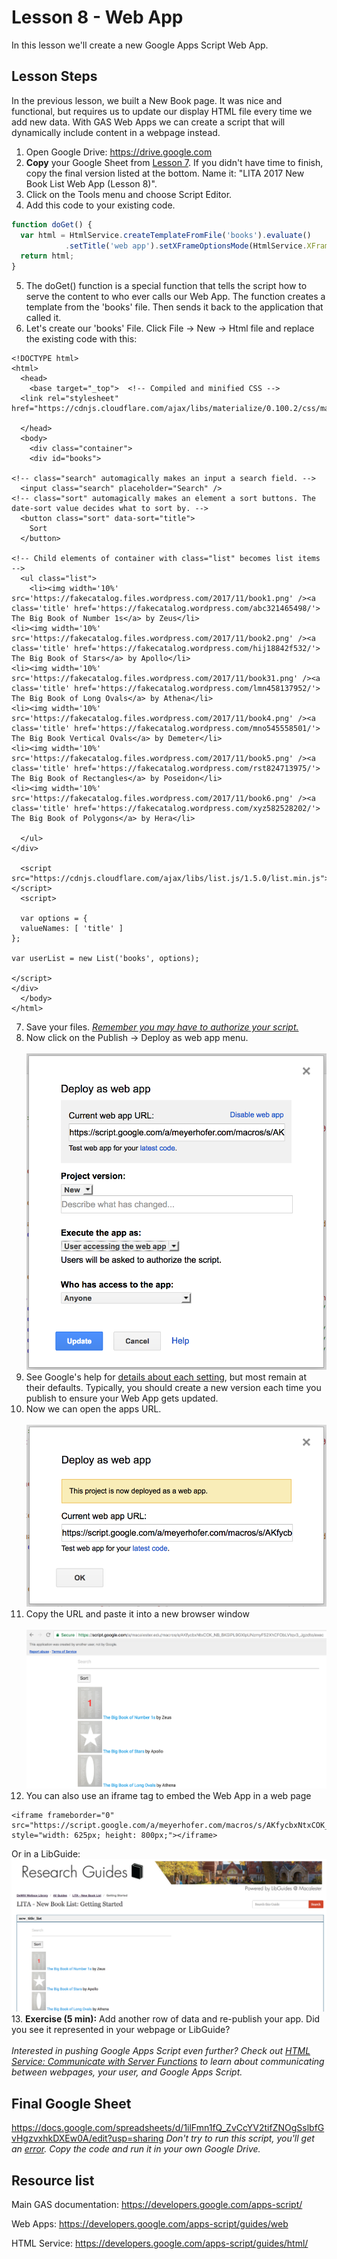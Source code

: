 # Lesson 8 - Web App

In this lesson we'll create a new Google Apps Script Web App.

## Lesson Steps

In the previous lesson, we built a New Book page. It was nice and functional, but requires us to update our display HTML file every time we add new data. With GAS Web Apps we can create a script that will dynamically include content in a webpage instead.

1. Open Google Drive: https://drive.google.com
2. **Copy** your Google Sheet from [Lesson 7](../Lesson_7/). If you didn't have time to finish, copy the final version listed at the bottom. Name it: "LITA 2017 New Book List Web App (Lesson 8)".
3. Click on the Tools menu and choose Script Editor.<br /> 
4. Add this code to your existing code.
```javascript
function doGet() {
  var html = HtmlService.createTemplateFromFile('books').evaluate()
            .setTitle('web app').setXFrameOptionsMode(HtmlService.XFrameOptionsMode.ALLOWALL);
  return html;
}
```
5. The doGet() function is a special function that tells the script how to serve the content to who ever calls our Web App. The function creates a template from the 'books' file. Then sends it back to the application that called it.
6. Let's create our 'books' File. Click File -> New -> Html file and replace the existing code with this:
```
<!DOCTYPE html>
<html>
  <head>
    <base target="_top">  <!-- Compiled and minified CSS -->
  <link rel="stylesheet" href="https://cdnjs.cloudflare.com/ajax/libs/materialize/0.100.2/css/materialize.min.css">

  </head>
  <body>
    <div class="container">
    <div id="books">

<!-- class="search" automagically makes an input a search field. -->
  <input class="search" placeholder="Search" />
<!-- class="sort" automagically makes an element a sort buttons. The date-sort value decides what to sort by. -->
  <button class="sort" data-sort="title">
    Sort
  </button>

<!-- Child elements of container with class="list" becomes list items -->
  <ul class="list">
    <li><img width='10%' src='https://fakecatalog.files.wordpress.com/2017/11/book1.png' /><a class='title' href='https://fakecatalog.wordpress.com/abc321465498/'> The Big Book of Number 1s</a> by Zeus</li>
<li><img width='10%' src='https://fakecatalog.files.wordpress.com/2017/11/book2.png' /><a class='title' href='https://fakecatalog.wordpress.com/hij18842f532/'> The Big Book of Stars</a> by Apollo</li>
<li><img width='10%' src='https://fakecatalog.files.wordpress.com/2017/11/book31.png' /><a class='title' href='https://fakecatalog.wordpress.com/lmn458137952/'> The Big Book of Long Ovals</a> by Athena</li>
<li><img width='10%' src='https://fakecatalog.files.wordpress.com/2017/11/book4.png' /><a class='title' href='https://fakecatalog.wordpress.com/mno545558501/'> The Big Book Vertical Ovals</a> by Demeter</li>
<li><img width='10%' src='https://fakecatalog.files.wordpress.com/2017/11/book5.png' /><a class='title' href='https://fakecatalog.wordpress.com/rst824713975/'> The Big Book of Rectangles</a> by Poseidon</li>
<li><img width='10%' src='https://fakecatalog.files.wordpress.com/2017/11/book6.png' /><a class='title' href='https://fakecatalog.wordpress.com/xyz582528202/'> The Big Book of Polygons</a> by Hera</li>
    
  </ul>
</div>
    
  <script src="https://cdnjs.cloudflare.com/ajax/libs/list.js/1.5.0/list.min.js"></script>
  <script>
  
  var options = {
  valueNames: [ 'title' ]
};

var userList = new List('books', options);

</script>
</div>
  </body>
</html>
```
7. Save your files. *[Remember you may have to authorize your script.](../authorize.md)* 
8. Now click on the Publish -> Deploy as web app menu.<br /><br /> 
![Image of publish screen](publish.png)
9. See Google's help for [details about each setting](https://developers.google.com/apps-script/guides/web#deploying_a_script_as_a_web_app), but most remain at their defaults. Typically, you should create a new version each time you publish to ensure your Web App gets updated.
10. Now we can open the apps URL.<br /><br />
![Image of web app](web_app.png)
11. Copy the URL and paste it into a new browser window<br /><br />
![Image of web app new book](web_app_new_book.png)<br />
12. You can also use an iframe tag to embed the Web App in a web page
```
<iframe frameborder="0" src="https://script.google.com/a/meyerhofer.com/macros/s/AKfycbxNtxCOK_NB_BKGiPL9GXlpUNzmyFS2XhCFObLVtqv3_Jgzdto/exec" style="width: 625px; height: 800px;"></iframe>
```
Or in a LibGuide:
![Image of web app libguide](libguide.png)
13. **Exercise (5 min):** Add another row of data and re-publish your app. Did you see it represented in your webpage or LibGuide?
<br /><br />
*Interested in pushing Google Apps Script even further? Check out [HTML Service: Communicate with Server Functions](https://developers.google.com/apps-script/guides/html/communication) to learn about communicating between webpages, your user, and Google Apps Script.*

## Final Google Sheet

https://docs.google.com/spreadsheets/d/1ilFmn1fQ_ZvCcYV2tifZNOgSslbfGvHgzvxhkDXEw0A/edit?usp=sharing
*Don't try to run this script, you'll get an [error](../autherror.png). Copy the code and run it in your own Google Drive.*

## Resource list 

Main GAS documentation: https://developers.google.com/apps-script/

Web Apps: https://developers.google.com/apps-script/guides/web

HTML Service: https://developers.google.com/apps-script/guides/html/
